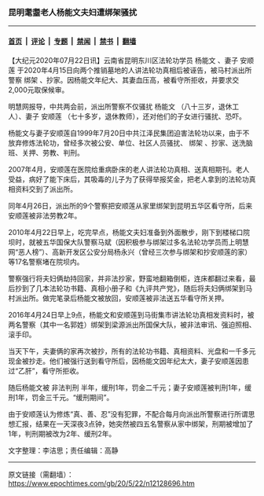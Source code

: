 ### 昆明耄耋老人杨能文夫妇遭绑架骚扰

---

#### [首页](../../../..?n12128696) &nbsp;|&nbsp; [评论](../../../../../epoch-comment?n12128696) &nbsp;|&nbsp; [专题](../../../../../epoch-special?n12128696) &nbsp;|&nbsp; [禁闻](../../../../../epoch-news?n12128696) &nbsp;|&nbsp; [禁书](../../../../../books?n12128696) &nbsp;|&nbsp; [翻墙](https://github.com/gfw-breaker/nogfw/blob/master/README.md?n12128696)


<div class="post_content" id="artbody" itemprop="articleBody">
 <!-- article content begin -->
 <p>
  【大纪元2020年07月22日讯】云南省昆明东川区法轮功学员
  <ok href="https://www.epochtimes.com/gb/tag/%E6%9D%A8%E8%83%BD%E6%96%87.html">
   杨能文
  </ok>
  、妻子
  <ok href="https://www.epochtimes.com/gb/tag/%E5%AE%89%E9%A1%BA%E8%8E%B2.html">
   安顺莲
  </ok>
  于2020年4月15日向两个推销墓地的人讲法轮功真相后被诬告，被马村派出所警察
  <ok href="https://www.epochtimes.com/gb/tag/%E7%BB%91%E6%9E%B6.html">
   绑架
  </ok>
  、抄家。因杨能文年纪大、其妻血压高，被看守所拒收，并要求交2,000元取保候审。
 </p>
 <p>
  明慧网报导，中共两会前，派出所警察不仅骚扰
  <ok href="https://www.epochtimes.com/gb/tag/%E6%9D%A8%E8%83%BD%E6%96%87.html">
   杨能文
  </ok>
  （八十三岁，退休工人）、妻子
  <ok href="https://www.epochtimes.com/gb/tag/%E5%AE%89%E9%A1%BA%E8%8E%B2.html">
   安顺莲
  </ok>
  （七十多岁，退休教师），还对他们的子女进行骚扰、恐吓。
 </p>
 <p>
  杨能文与妻子安顺莲自1999年7月20日中共江泽民集团迫害法轮功以来，由于不放弃修炼法轮功，曾经多次被公安、单位、社区人员骚扰、
  <ok href="https://www.epochtimes.com/gb/tag/%E7%BB%91%E6%9E%B6.html">
   绑架
  </ok>
  、抄家、送洗脑班、关押、劳教、判刑。
 </p>
 <p>
  2007年4月，安顺莲在医院给重病卧床的老人讲法轮功真相、送真相期刊。老人受益，病好了能下床后，其吸毒的儿子为了获得举报奖金，把老人拿到的法轮功真相资料交到了派出所。
 </p>
 <p>
  同年4月26日，派出所的9个警察把安顺莲从家里绑架到昆明五华区看守所，后来安顺莲被非法劳教2年。
 </p>
 <p>
  2010年4月22日早上，吃完早点，杨能文夫妇准备到外面散步，刚下到楼梯口院坝时，就被五华国保大队警察马斌（因积极参与绑架过多名法轮功学员而上明慧网“恶人榜”）、高新开发区公安分局杨永兴（曾经三次参与绑架和抄安顺莲的家）等17名警察堵在院坝内。
 </p>
 <p>
  警察强行将夫妇俩劫持回家，并非法抄家，野蛮地翻箱倒柜，连床都翻过来看，最后抄到了几本法轮功书籍、真相小册子和《九评共产党》，随后将夫妇俩绑架到马村派出所。做完笔录后杨能文被放回，安顺莲被非法送五华看守所关押。
 </p>
 <p>
  2016年4月24日早上9点，杨能文和安顺莲到马街集市讲法轮功真相发资料时，被两名警察（其中一名郭姓）绑架到梁源派出所国保大队，被非法审讯、强迫照相、滚手印。
 </p>
 <p>
  当天下午，夫妻俩的家再次被抄，所有的法轮功书籍、真相资料、光盘和一千多元现金被抄走。他们被强行送到看守所后，因杨能文因年纪太大，妻子安顺莲因患过“乙肝”，看守所拒收。
 </p>
 <p>
  随后杨能文被
  <ok href="https://www.epochtimes.com/gb/tag/%E9%9D%9E%E6%B3%95%E5%88%A4%E5%88%91.html">
   非法判刑
  </ok>
  半年，缓刑1年，罚金二千元；妻子安顺莲被判刑1年，缓刑1年，罚金三千元。“缓刑期间”。
 </p>
 <p>
  由于安顺莲认为修炼“真、善、忍”没有犯罪，不配合每月向派出所警察进行所谓思想汇报，结果在一天深夜3点钟，她突然被四五名警察从家中绑架，刑期被增加了1年，判刑期被改为2年、缓刑2年。
 </p>
 <p>
  文字整理：李洁思；责任编辑：高静
 </p>
 <!-- article content end -->
 <div id="below_article_ad">
 </div>
</div>


---

原文链接（需翻墙）：https://www.epochtimes.com/gb/20/5/22/n12128696.htm